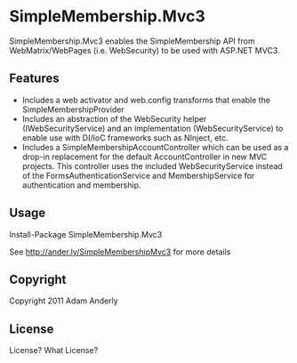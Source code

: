 # SimpleMembership.Mvc3

SimpleMembership.Mvc3 enables the SimpleMembership API from WebMatrix/WebPages (i.e. WebSecurity) to be used with ASP.NET MVC3.

## Features

* Includes a web activator and web.config transforms that enable the SimpleMembershipProvider
* Includes an abstraction of the WebSecurity helper (IWebSecurityService) and an implementation (WebSecurityService) to enable use with DI/IoC frameworks such as NInject, etc.
* Includes a SimpleMembershipAccountController which can be used as a drop-in replacement for the default AccountController in new MVC projects. This controller uses the included WebSecurityService instead of the FormsAuthenticationService and MembershipService for authentication and membership.

## Usage

Install-Package SimpleMembership.Mvc3

See http://ander.ly/SimpleMembershipMvc3 for more details

## Copyright

Copyright 2011 Adam Anderly

## License

License? What License?
